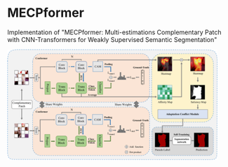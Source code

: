 # MECPformer
Implementation of "MECPformer: Multi-estimations Complementary Patch with CNN-Transformers for Weakly Supervised Semantic Segmentation"
<p align="left"><img src="imgs/framework.pdf" alt="outline" width="95%"></p>

